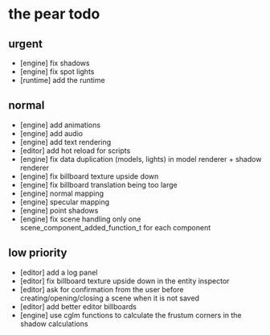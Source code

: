 # the pear todo

## urgent

- [engine] fix shadows
- [engine] fix spot lights
- [runtime] add the runtime

## normal

- [engine] add animations
- [engine] add audio
- [engine] add text rendering
- [editor] add hot reload for scripts
- [engine] fix data duplication (models, lights) in model renderer + shadow renderer
- [engine] fix billboard texture upside down
- [engine] fix billboard translation being too large
- [engine] normal mapping
- [engine] specular mapping
- [engine] point shadows
- [engine] fix scene handling only one scene_component_added_function_t for each component 

## low priority

- [editor] add a log panel
- [editor] fix billboard texture upside down in the entity inspector
- [editor] ask for confirmation from the user before creating/opening/closing a scene when it is not saved
- [editor] add better editor billboards
- [engine] use cglm functions to calculate the frustum corners in the shadow calculations
